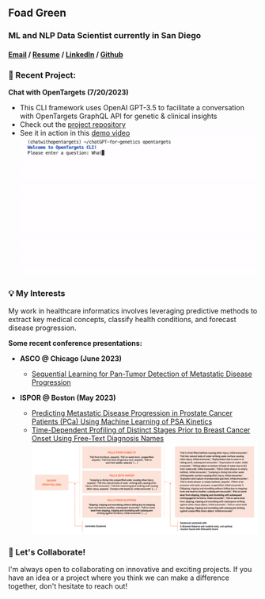 ## Foad Green

### ML and NLP Data Scientist currently in San Diego
#### [Email](mailto:foadgreen@gmail.com)  /  [Resume](https://foadgr.github.io/cv/)  /  [LinkedIn](https://www.linkedin.com/in/foadgreen) /  [Github](https://www.github.com/foadgr)


### 🚀 Recent Project: 

**Chat with OpenTargets (7/20/2023)**

- This CLI framework uses OpenAI GPT-3.5 to facilitate a conversation with OpenTargets GraphQL API for genetic & clinical insights 
- Check out the [project repository](https://github.com/foadgr/chatGPT-for-genetics)
- See it in action in this [demo video](https://www.youtube.com/watch?v=kAf7GuBpOAU)<br>  ![demo video](/resources/chatwithopentargets.gif)

### 💡 My Interests

My work in healthcare informatics involves leveraging predictive methods to extract key medical concepts, classify health conditions, and forecast disease progression.

**Some recent conference presentations:**

- **ASCO @ Chicago (June 2023)** 
    - [Sequential Learning for Pan-Tumor Detection of Metastatic Disease Progression](https://ascopubs.org/doi/abs/10.1200/JCO.2023.41.16_suppl.e13591?af=R)

- **ISPOR @ Boston (May 2023)** 
    - [Predicting Metastatic Disease Progression in Prostate Cancer Patients (PCa) Using Machine Learning of PSA Kinetics](https://www.ispor.org/heor-resources/presentations-database/presentation/intl2023-3666/126852)
    - [Time-Dependent Profiling of Distinct Stages Prior to Breast Cancer Onset Using Free-Text Diagnosis Names](https://www.valueinhealthjournal.com/article/S1098-3015(23)02144-7/fulltext?_returnURL=https%3A%2F%2Flinkinghub.elsevier.com%2Fretrieve%2Fpii%2FS1098301523021447%3Fshowall%3Dtrue) <br>
    ![Free-text transformation with Sentence Transformers (S-BERT)](/resources/SBERT_Diagram.png)


### 🤝 Let's Collaborate!

I'm always open to collaborating on innovative and exciting projects. If you have an idea or a project where you think we can make a difference together, don't hesitate to reach out!